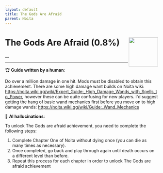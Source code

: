 ```yaml
---
layout: default
title: The Gods Are Afraid
parent: Noita
---
```


# The Gods Are Afraid (0.8%) <img align="right" src="https://cdn.cloudflare.steamstatic.com/steamcommunity/public/images/apps/881100/08794789c5e8c3f1f85e3993fb36a4b49ac29b91.jpg" width="96" height="96">

__

***

:trophy: **Guide written by a human**:

Do over a million damage in one hit. Mods must be disabled to obtain this achievement.
There are some high damage want builds on Noita wiki: https://noita.wiki.gg/wiki/Expert_Guide:_High_Damage_Wands_with_Spells_to_Power, however these can be quite confusing for new players. I'd suggest getting the hang of basic wand mechanics first before you move on to high damage wands: https://noita.wiki.gg/wiki/Guide:_Wand_Mechanics

:robot: **AI hallucinations**:

To unlock The Gods are afraid achievement, you need to complete the following steps: 
1. Complete Chapter One of Noita without dying once (you can die as many times as necessary).  
2. Once completed, go back and play through again until death occurs on a different level than before.   
3. Repeat this process for each chapter in order to unlock The Gods are afraid achievement
